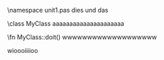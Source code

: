 \namespace unit1.pas
dies und das

\class MyClass
aaaaaaaaaaaaaaaaaaaaa

\fn MyClass::doit()
wwwwwwwwwwwwwwwwwww

wioooiiiioo